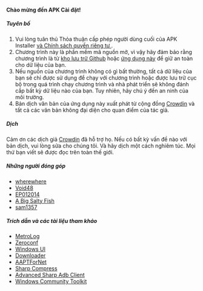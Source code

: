 #### Chào mừng đến APK Cài đặt!

##### Tuyên bố
1. Vui lòng tuân thủ Thỏa thuận cấp phép người dùng cuối của APK Installer [ và Chính sách quyền riêng tư ](https://github.com/Paving-Base/APK-Installer-UWP/blob/main/Privacy.md).
2. Chương trình này là phần mềm mã nguồn mở, vì vậy hãy đảm bảo rằng chương trình là từ [kho lưu trữ Github](https://github.com/Paving-Base/APK-Installer-UWP) hoặc [ứng dụng này](https://www.microsoft.com/store/apps/9NSHFKJ1D4BF) để giữ an toàn cho dữ liệu của bạn.
3. Nếu nguồn của chương trình không có gì bất thường, tất cả dữ liệu của bạn sẽ chỉ được sử dụng để chạy với chương trình hoặc được lưu trữ cục bộ trong quá trình chạy chương trình và nhà phát triển sẽ không đánh cắp bất kỳ dữ liệu nào của bạn. Tuy nhiên, hãy chú ý đến an ninh của môi trường.
4. Bản dịch văn bản của ứng dụng này xuất phát từ cộng đồng [Crowdin](https://crowdin.com/project/APKInstaller "Crowdin") và tất cả các văn bản không đại diện cho quan điểm của tác giả.

##### Dịch
Cảm ơn các dịch giả [Crowdin](https://crowdin.com/project/APKInstaller "Crowdin") đã hỗ trợ họ. Nếu có bất kỳ vấn đề nào với bản dịch, vui lòng sửa cho chúng tôi. Và hãy dịch một cách nghiêm túc. Mọi thứ bạn viết sẽ được đọc trên toàn thế giới.

##### Những người đóng góp
- [wherewhere](https://github.com/wherewhere)
- [Void48](https://github.com/Void48)
- [EP012014](https://github.com/EP012014)
- [A Big Salty Fish](https://github.com/bigsaltyfishes)
- [sam1357](https://github.com/sam1357)

##### Trích dẫn và các tài liệu tham khảo
- [MetroLog](https://github.com/novotnyllc/MetroLog "MetroLog")
- [Zeroconf](https://github.com/novotnyllc/Zeroconf "Zeroconf")
- [Windows UI](https://github.com/microsoft/microsoft-ui-xaml "Windows UI")
- [Downloader](https://github.com/bezzad/Downloader "Downloader")
- [AAPTForNet](https://github.com/canheo136/QuickLook.Plugin.ApkViewer "AAPTForNet")
- [Sharp Compress](https://github.com/adamhathcock/sharpcompress "Sharp Compress")
- [Advanced Sharp Adb Client](https://github.com/yungd1plomat/AdvancedSharpAdbClient "Advanced Sharp Adb Client")
- [Windows Community Toolkit](https://github.com/CommunityToolkit/WindowsCommunityToolkit "Windows Community Toolkit")